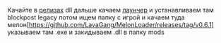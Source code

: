 Качайте в [релизах](https://github.com/OwlUniversal/blockpost-wallhack/releases) dll дальше качаем [лаунчер](http://www.playblockpost.com/) и устанавливаем там blockpost legacy потом ищем папку с игрой и качаем туда мелон[https://github.com/LavaGang/MelonLoader/releases/tag/v0.6.1] указываем там .exe и закидываем .dll в папку mods
